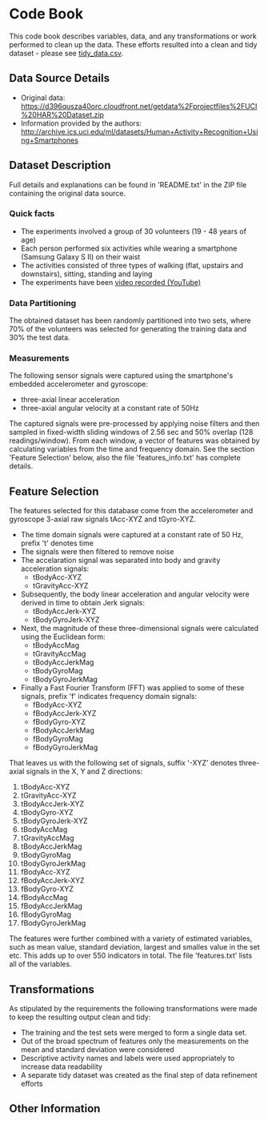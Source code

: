 # Code Book 
This code book describes variables, data, and any transformations or work  performed to clean up the data. 
These efforts resulted into a clean and tidy dataset - please see [tidy_data.csv](https://github.com/zezutom/GetAndCleanDataProject/blob/master/tidy_data.csv).

## Data Source Details
* Original data: https://d396qusza40orc.cloudfront.net/getdata%2Fprojectfiles%2FUCI%20HAR%20Dataset.zip
* Information provided by the authors: http://archive.ics.uci.edu/ml/datasets/Human+Activity+Recognition+Using+Smartphones

## Dataset Description
Full details and explanations can be found in 'README.txt' in the ZIP file containing the original data source.

### Quick facts
* The experiments involved a group of 30 volunteers (19 - 48 years of age)
* Each person performed six activities while wearing a smartphone (Samsung Galaxy S II) on their waist
* The activities consisted of three types of walking (flat, upstairs and downstairs), sitting, standing and laying
* The experiments have been [video recorded (YouTube)](http://www.youtube.com/watch?v=XOEN9W05_4A)

### Data Partitioning
The obtained dataset has been randomly partitioned into two sets, where 70% of the volunteers was selected for generating the training data and 30% the test data.

### Measurements
The following sensor signals were captured using the smartphone's embedded accelerometer and gyroscope:
* three-axial linear acceleration
* three-axial angular velocity at a constant rate of 50Hz

The captured signals were pre-processed by applying noise filters and then sampled in fixed-width sliding windows of 2.56 sec and 50% overlap (128 readings/window). From each window, a vector of features was obtained by calculating variables from the time and frequency domain. See the section 'Feature Selection' below, also the file 'features_info.txt' has complete details.

## Feature Selection
The features selected for this database come from the accelerometer and gyroscope 3-axial raw signals tAcc-XYZ and tGyro-XYZ. 

* The time domain signals were captured at a constant rate of 50 Hz, prefix 't' denotes time
* The signals were then filtered to remove noise
* The accelaration signal was separated into body and gravity acceleration signals: 
  * tBodyAcc-XYZ
  * tGravityAcc-XYZ
* Subsequently, the body linear acceleration and angular velocity were derived in time to obtain Jerk signals:
  * tBodyAccJerk-XYZ
  * tBodyGyroJerk-XYZ
* Next, the magnitude of these three-dimensional signals were calculated using the Euclidean form:
  * tBodyAccMag
  * tGravityAccMag
  * tBodyAccJerkMag
  * tBodyGyroMag
  * tBodyGyroJerkMag
* Finally a Fast Fourier Transform (FFT) was applied to some of these signals, prefix 'f' indicates frequency domain signals:
  * fBodyAcc-XYZ
  * fBodyAccJerk-XYZ
  * fBodyGyro-XYZ
  * fBodyAccJerkMag
  * fBodyGyroMag
  * fBodyGyroJerkMag

That leaves us with the following set of signals, suffix '-XYZ' denotes three-axial signals in the X, Y and Z directions:

1. tBodyAcc-XYZ
2. tGravityAcc-XYZ
3. tBodyAccJerk-XYZ
4. tBodyGyro-XYZ
5. tBodyGyroJerk-XYZ
6. tBodyAccMag
7. tGravityAccMag
8. tBodyAccJerkMag
9. tBodyGyroMag
10. tBodyGyroJerkMag
11. fBodyAcc-XYZ
12. fBodyAccJerk-XYZ
13. fBodyGyro-XYZ
14. fBodyAccMag
15. fBodyAccJerkMag
16. fBodyGyroMag
17. fBodyGyroJerkMag

The features were further combined with a variety of estimated variables, such as mean value, standard deviation, largest and smalles value in the set etc. This adds up to over 550 indicators in total. The file 'features.txt' lists all of the variables.

## Transformations
As stipulated by the requirements the following transformations were made to keep the resulting output clean and tidy:

* The training and the test sets were merged to form a single data set.
* Out of the broad spectrum of features only the measurements on the mean and standard deviation were considered
* Descriptive activity names and labels were used appropriately to increase data readability
* A separate tidy dataset was created as the final step of data refinement efforts

## Other Information
